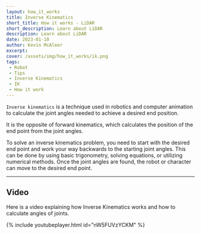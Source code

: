 ```yaml
---
layout: how_it_works
title: Inverse Kinematics
short_title: How it works - LiDAR
short_description: Learn about LiDAR
description: Learn about LiDAR
date: 2023-01-10
author: Kevin McAleer
excerpt:
cover: /assets/img/how_it_works/ik.png
tags:
 - Robot
 - Tips
 - Inverse Kinematics
 - IK
 - How it work
---
```


`Inverse kinematics` is a technique used in robotics and computer animation to calculate the joint angles needed to achieve a desired end position.

It is the opposite of forward kinematics, which calculates the position of the end point from the joint angles.

To solve an inverse kinematics problem, you need to start with the desired end point and work your way backwards to the starting joint angles. This can be done by using basic trigonometry, solving equations, or utilizing numerical methods. Once the joint angles are found, the robot or character can move to the desired end point.

---

## Video

Here is a video explaining how Inverse Kinematics works and how to calculate angles of joints.

{% include youtubeplayer.html id="nW5FUVzYCKM" %}
